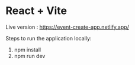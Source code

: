 # React + Vite

Live version : https://event-create-app.netlify.app/

Steps to run the application locally:
1) npm install
2) npm run dev
